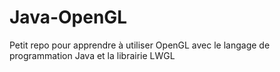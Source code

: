 # Java-OpenGL
Petit repo pour apprendre à utiliser OpenGL avec le langage de programmation Java et la librairie LWGL
